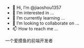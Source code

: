 - 👋 Hi, I’m @jiaoshou1357
- 👀 I’m interested in ...
- 🌱 I’m currently learning ...
- 💞️ I’m looking to collaborate on ...
- 📫 How to reach me ...

一个爱摸鱼的前端开发者
